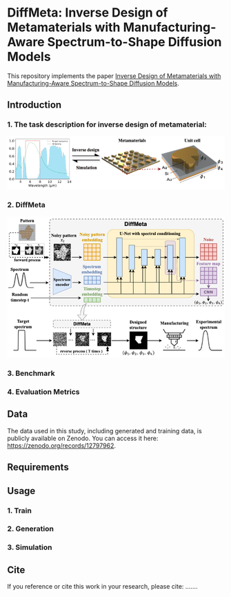 
# DiffMeta: Inverse Design of Metamaterials with Manufacturing-Aware Spectrum-to-Shape Diffusion Models

This repository implements the paper [Inverse Design of Metamaterials with Manufacturing-Aware Spectrum-to-Shape Diffusion Models](LINK).

## Introduction
### 1. The task description for inverse design of metamaterial:
![Task illustration](./figures/metamaterial_design.png)


### 2. DiffMeta
![Model illustrations](./figures/framework.png)

### 3. Benchmark

### 4. Evaluation Metrics


## Data
The data used in this study, including generated and training data, is publicly available on Zenodo. You can access it here: https://zenodo.org/records/12797962.

## Requirements

## Usage


### 1. Train
### 2. Generation
### 3. Simulation


## Cite

If you reference or cite this work in your research, please cite:
.......
